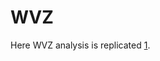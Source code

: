 # WVZ

Here WVZ analysis is replicated [1](https://cds.cern.ch/record/2314648/files/ATL-COM-PHYS-2018-420.pdf?). 

